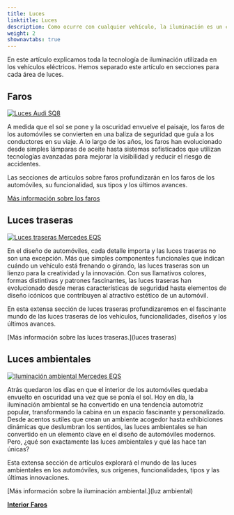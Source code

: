 ```yaml
---
title: Luces
linktitle: Luces
description: Como ocurre con cualquier vehículo, la iluminación es un componente fundamental de los vehículos eléctricos y muchos fabricantes han equipado sus vehículos eléctricos con tecnología de iluminación avanzada.
weight: 2
shownavtabs: true
---
```

<!-- markdownlint-disable MD033 -->

En este artículo explicamos toda la tecnología de iluminación utilizada en los vehículos eléctricos. Hemos separado este artículo en secciones para cada área de luces.


## Faros

<figura>
     <a href="faros">
     <img src="https://media.evkx.net/multimedia/technology/lights/audisq8lights_st.jpg" alt="Luces Audi SQ8" title="Luces Audi SQ8" class="img-fluid">
     </a>
</figura>

A medida que el sol se pone y la oscuridad envuelve el paisaje, los faros de los automóviles se convierten en una baliza de seguridad que guía a los conductores en su viaje. A lo largo de los años, los faros han evolucionado desde simples lámparas de aceite hasta sistemas sofisticados que utilizan tecnologías avanzadas para mejorar la visibilidad y reducir el riesgo de accidentes.

Las secciones de artículos sobre faros profundizarán en los faros de los automóviles, su funcionalidad, sus tipos y los últimos avances.

[Más información sobre los faros](faros)

## Luces traseras

<figura>
     <a href="luces traseras">
     <img src="https://media.evkx.net/multimedia/technology/lights/rearlights/eqsrearlights_st.jpg" alt="Luces traseras Mercedes EQS" title="Luces traseras Mercedes EQS" class="img-fluid" >
     </a>
</figura>

En el diseño de automóviles, cada detalle importa y las luces traseras no son una excepción. Más que simples componentes funcionales que indican cuándo un vehículo está frenando o girando, las luces traseras son un lienzo para la creatividad y la innovación. Con sus llamativos colores, formas distintivas y patrones fascinantes, las luces traseras han evolucionado desde meras características de seguridad hasta elementos de diseño icónicos que contribuyen al atractivo estético de un automóvil.

En esta extensa sección de luces traseras profundizaremos en el fascinante mundo de las luces traseras de los vehículos, funcionalidades, diseños y los últimos avances.

[Más información sobre las luces traseras.](luces traseras)

## Luces ambientales

<figura>
     <a href="iluminación ambiental">
     <img src="https://media.evkx.net/multimedia/technology/lights/ambientlighting/mercedeseqsambientlighting_1_st.jpg" alt="Iluminación ambiental Mercedes EQS" title="Iluminación ambiental Mercedes EQS" class="img-fluid" >
     </a>
</figura>

Atrás quedaron los días en que el interior de los automóviles quedaba envuelto en oscuridad una vez que se ponía el sol. Hoy en día, la iluminación ambiental se ha convertido en una tendencia automotriz popular, transformando la cabina en un espacio fascinante y personalizado. Desde acentos sutiles que crean un ambiente acogedor hasta exhibiciones dinámicas que deslumbran los sentidos, las luces ambientales se han convertido en un elemento clave en el diseño de automóviles modernos. Pero, ¿qué son exactamente las luces ambientales y qué las hace tan únicas?

  Esta extensa sección de artículos explorará el mundo de las luces ambientales en los automóviles, sus orígenes, funcionalidades, tipos y las últimas innovaciones.

[Más información sobre la iluminación ambiental.](luz ambiental)

<div class="mt-3 mb-3">
     <a href="../interior/" class="text-decoration-none text-black"><strong><i class="bi-arrow-left"></i> Interior</strong></ un>
     <a href="headlights/" class="text-decoration-none text-black float-end"><strong>Faros <i class="bi-arrow-right"></i></strong></ un>
</div>